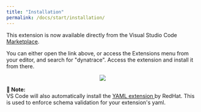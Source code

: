 ```yaml
---
title: "Installation"
permalink: /docs/start/installation/
---
```


This extension is now available directly from the Visual Studio Code 
[Marketplace](https://marketplace.visualstudio.com/items?itemName=DynatracePlatformExtensions.dt-ext-copilot).

You can either open the link above, or access the Extensions menu from your editor, and search
for "dynatrace". Access the extension and install it from there.

<p align='center'>
  <img src="/dynatrace-extensions-copilot/assets/images/copilot_on_marketplace.png"/>
</p>

<p class="notice--info">
    <strong>📝 Note:</strong>
    <br/>
    VS Code will also automatically install the
    <a href="https://marketplace.visualstudio.com/items?itemName=redhat.vscode-yaml">
        YAML extension
    </a> by RedHat. This is used to enforce schema validation for your extension's yaml.
</p>